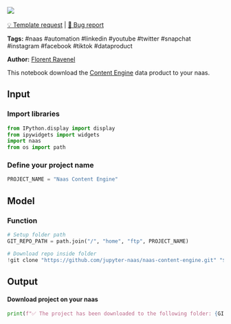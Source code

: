 <a href="https://app.naas.ai/user-redirect/naas/downloader?url=https://raw.githubusercontent.com/jupyter-naas/awesome-notebooks/master/Naas/Naas_Download_Content_Engine.ipynb" target="_parent"><img src="https://naasai-public.s3.eu-west-3.amazonaws.com/open_in_naas.svg"/></a><br><br><a href="https://github.com/jupyter-naas/awesome-notebooks/issues/new?assignees=&labels=&template=template-request.md&title=Tool+-+Action+of+the+notebook+">💡 Template request</a> | <a href="https://github.com/jupyter-naas/awesome-notebooks/issues/new?assignees=&labels=&template=bug_report.md&title=Naas+-+Download+Content+Engine:+Error+short+description">🚨 Bug report</a>

**Tags:** #naas #automation #linkedin #youtube #twitter #snapchat #instagram #facebook #tiktok #dataproduct

**Author:** [Florent Ravenel](https://www.linkedin.com/in/florent-ravenel/)

This notebook download the [Content Engine](https://github.com/jupyter-naas/naas-content-engine) data product to your naas.

## Input

### Import libraries


```python
from IPython.display import display
from ipywidgets import widgets
import naas
from os import path
```

### Define your project name


```python
PROJECT_NAME = "Naas Content Engine"
```

## Model

### Function


```python
# Setup folder path
GIT_REPO_PATH = path.join("/", "home", "ftp", PROJECT_NAME)

# Download repo inside folder
!git clone "https://github.com/jupyter-naas/naas-content-engine.git" "$GIT_REPO_PATH"
```

## Output

#### Download project on your naas


```python
print(f"✅ The project has been downloaded to the following folder: {GIT_REPO_PATH}.")
```


```python

```
